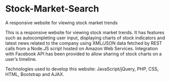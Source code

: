 # Stock-Market-Search
A responsive website for viewing stock market trends

This is a responsive website for viewing stock market trends. It has features such as autocompleting user input, displaying charts of stock indicators and latest news related to the company using XML/JSON data fetched by REST calls from a Node.JS script hosted on Amazon Web Services. Integration with Facebook API has been provided to allow sharing of stock charts on a user’s timeline.

Technologies used to develop this website: JavaScript/jQuery, PHP, CSS, HTML, Bootstrap and AJAX.


